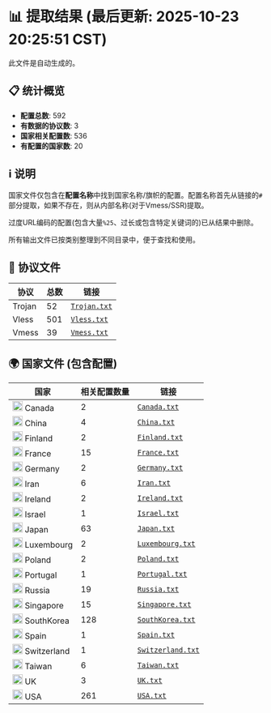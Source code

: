 # 📊 提取结果 (最后更新: 2025-10-23 20:25:51 CST)

此文件是自动生成的。

## 📋 统计概览

- **配置总数**: 592
- **有数据的协议数**: 3
- **国家相关配置数**: 536
- **有配置的国家数**: 20

## ℹ️ 说明

国家文件仅包含在**配置名称**中找到国家名称/旗帜的配置。配置名称首先从链接的`#`部分提取，如果不存在，则从内部名称(对于Vmess/SSR)提取。

过度URL编码的配置(包含大量`%25`、过长或包含特定关键词的)已从结果中删除。

所有输出文件已按类别整理到不同目录中，便于查找和使用。

## 📁 协议文件

| 协议 | 总数 | 链接 |
|---|---|---|
| Trojan | 52 | [`Trojan.txt`](output_configs/protocols/Trojan.txt) |
| Vless | 501 | [`Vless.txt`](output_configs/protocols/Vless.txt) |
| Vmess | 39 | [`Vmess.txt`](output_configs/protocols/Vmess.txt) |

## 🌍 国家文件 (包含配置)

| 国家 | 相关配置数量 | 链接 |
|---|---|---|
| <img src="https://flagcdn.com/w20/ca.png" width="20" alt="Canada flag"> Canada | 2 | [`Canada.txt`](output_configs/countries/Canada.txt) |
| <img src="https://flagcdn.com/w20/cn.png" width="20" alt="China flag"> China | 4 | [`China.txt`](output_configs/countries/China.txt) |
| <img src="https://flagcdn.com/w20/fi.png" width="20" alt="Finland flag"> Finland | 2 | [`Finland.txt`](output_configs/countries/Finland.txt) |
| <img src="https://flagcdn.com/w20/fr.png" width="20" alt="France flag"> France | 15 | [`France.txt`](output_configs/countries/France.txt) |
| <img src="https://flagcdn.com/w20/de.png" width="20" alt="Germany flag"> Germany | 2 | [`Germany.txt`](output_configs/countries/Germany.txt) |
| <img src="https://flagcdn.com/w20/ir.png" width="20" alt="Iran flag"> Iran | 6 | [`Iran.txt`](output_configs/countries/Iran.txt) |
| <img src="https://flagcdn.com/w20/ie.png" width="20" alt="Ireland flag"> Ireland | 2 | [`Ireland.txt`](output_configs/countries/Ireland.txt) |
| <img src="https://flagcdn.com/w20/il.png" width="20" alt="Israel flag"> Israel | 1 | [`Israel.txt`](output_configs/countries/Israel.txt) |
| <img src="https://flagcdn.com/w20/jp.png" width="20" alt="Japan flag"> Japan | 63 | [`Japan.txt`](output_configs/countries/Japan.txt) |
| <img src="https://flagcdn.com/w20/lu.png" width="20" alt="Luxembourg flag"> Luxembourg | 2 | [`Luxembourg.txt`](output_configs/countries/Luxembourg.txt) |
| <img src="https://flagcdn.com/w20/pl.png" width="20" alt="Poland flag"> Poland | 2 | [`Poland.txt`](output_configs/countries/Poland.txt) |
| <img src="https://flagcdn.com/w20/pt.png" width="20" alt="Portugal flag"> Portugal | 1 | [`Portugal.txt`](output_configs/countries/Portugal.txt) |
| <img src="https://flagcdn.com/w20/ru.png" width="20" alt="Russia flag"> Russia | 19 | [`Russia.txt`](output_configs/countries/Russia.txt) |
| <img src="https://flagcdn.com/w20/sg.png" width="20" alt="Singapore flag"> Singapore | 15 | [`Singapore.txt`](output_configs/countries/Singapore.txt) |
| <img src="https://flagcdn.com/w20/kr.png" width="20" alt="SouthKorea flag"> SouthKorea | 128 | [`SouthKorea.txt`](output_configs/countries/SouthKorea.txt) |
| <img src="https://flagcdn.com/w20/es.png" width="20" alt="Spain flag"> Spain | 1 | [`Spain.txt`](output_configs/countries/Spain.txt) |
| <img src="https://flagcdn.com/w20/ch.png" width="20" alt="Switzerland flag"> Switzerland | 1 | [`Switzerland.txt`](output_configs/countries/Switzerland.txt) |
| <img src="https://flagcdn.com/w20/tw.png" width="20" alt="Taiwan flag"> Taiwan | 6 | [`Taiwan.txt`](output_configs/countries/Taiwan.txt) |
| <img src="https://flagcdn.com/w20/gb.png" width="20" alt="UK flag"> UK | 3 | [`UK.txt`](output_configs/countries/UK.txt) |
| <img src="https://flagcdn.com/w20/us.png" width="20" alt="USA flag"> USA | 261 | [`USA.txt`](output_configs/countries/USA.txt) |


